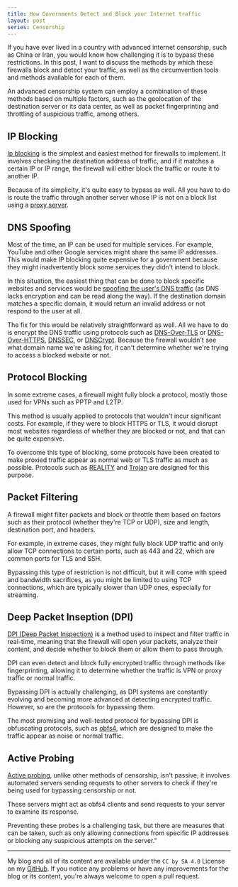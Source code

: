 ```yaml
---
title: How Governments Detect and Block your Internet traffic 
layout: post
series: Censorship
---
```


If you have ever lived in a country with advanced internet censorship, such as China or Iran, you would know how challenging it is to bypass these restrictions. In this post, I want to discuss the methods by which these firewalls block and detect your traffic, as well as the circumvention tools and methods available for each of them.

An advanced censorship system can employ a combination of these methods based on multiple factors, such as the geolocation of the destination server or its data center, as well as packet fingerprinting and throttling of suspicious traffic, among others.

## IP Blocking

[Ip blocking](https://en.wikipedia.org/wiki/IP_address_blocking) is the simplest and easiest method for firewalls to implement. It involves checking the destination address of traffic, and if it matches a certain IP or IP range, the firewall will either block the traffic or route it to another IP.

Because of its simplicity, it's quite easy to bypass as well. All you have to do is route the traffic through another server whose IP is not on a block list using a [proxy server](https://en.wikipedia.org/wiki/Proxy_server).

## DNS Spoofing

Most of the time, an IP can be used for multiple services. For example, YouTube and other Google services might share the same IP addresses. This would make IP blocking quite expensive for a government because they might inadvertently block some services they didn't intend to block.

In this situation, the easiest thing that can be done to block specific websites and services would be [spoofing the user's DNS traffic](https://en.wikipedia.org/wiki/DNS_spoofing) (as DNS lacks encryption and can be read along the way). If the destination domain matches a specific domain, it would return an invalid address or not respond to the user at all.

The fix for this would be relatively straightforward as well. All we have to do is encrypt the DNS traffic using protocols such as [DNS-Over-TLS](https://www.cloudflare.com/learning/dns/dns-over-tls/) or [DNS-Over-HTTPS](https://developers.cloudflare.com/1.1.1.1/encryption/dns-over-tls/), [DNSSEC](https://www.cloudflare.com/dns/dnssec/how-dnssec-works/), or [DNSCrypt](https://www.dnscrypt.org/). Because the firewall wouldn't see what domain name we're asking for, it can't determine whether we're trying to access a blocked website or not.

## Protocol Blocking

In some extreme cases, a firewall might fully block a protocol, mostly those used for VPNs such as PPTP and L2TP.

This method is usually applied to protocols that wouldn't incur significant costs. For example, if they were to block HTTPS or TLS, it would disrupt most websites regardless of whether they are blocked or not, and that can be quite expensive.

To overcome this type of blocking, some protocols have been created to make proxied traffic appear as normal web or TLS traffic as much as possible. Protocols such as [REALITY](https://github.com/XTLS/REALITY) and [Trojan](https://trojan-gfw.github.io/trojan/) are designed for this purpose.

## Packet Filtering

A firewall might filter packets and block or throttle them based on factors such as their protocol (whether they're TCP or UDP), size and length, destination port, and headers.

For example, in extreme cases, they might fully block UDP traffic and only allow TCP connections to certain ports, such as 443 and 22, which are common ports for TLS and SSH.

Bypassing this type of restriction is not difficult, but it will come with speed and bandwidth sacrifices, as you might be limited to using TCP connections, which are typically slower than UDP ones, especially for streaming.

## Deep Packet Inseption (DPI)

[DPI (Deep Packet Inspection)](https://en.wikipedia.org/wiki/Deep_packet_inspection) is a method used to inspect and filter traffic in real-time, meaning that the firewall will open your packets, analyze their content, and decide whether to block them or allow them to pass through.

DPI can even detect and block fully encrypted traffic through methods like fingerprinting, allowing it to determine whether the traffic is VPN or proxy traffic or normal traffic.

Bypassing DPI is actually challenging, as DPI systems are constantly evolving and becoming more advanced at detecting encrypted traffic. However, so are the protocols for bypassing them.

The most promising and well-tested protocol for bypassing DPI is obfuscating protocols, such as [obfs4](https://gitlab.com/yawning/obfs4), which are designed to make the traffic appear as noise or normal traffic.

## Active Probing

[Active probing](https://ensa.fi/active-probing/), unlike other methods of censorship, isn't passive; it involves automated servers sending requests to other servers to check if they're being used for bypassing censorship or not.

These servers might act as obfs4 clients and send requests to your server to examine its response.

Preventing these probes is a challenging task, but there are measures that can be taken, such as only allowing connections from specific IP addresses or blocking any suspicious attempts on the server."

---

My blog and all of its content are available under the `CC by SA 4.0` License on my [GitHub](https://github.com/zolagonano/zolagonano.github.io). If you notice any problems or have any improvements for the blog or its content, you're always welcome to open a pull request.

